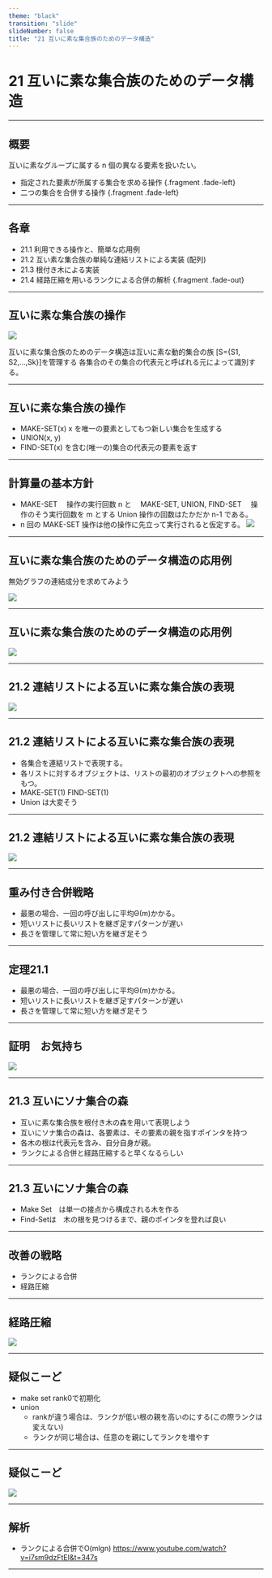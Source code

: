 ```yaml
---
theme: "black"
transition: "slide"
slideNumber: false
title: "21 互いに素な集合族のためのデータ構造"
---
```


# 21 互いに素な集合族のためのデータ構造

---

## 概要

互いに素なグループに属する n 個の異なる要素を扱いたい。

- 指定された要素が所属する集合を求める操作 {.fragment .fade-left}
- 二つの集合を合併する操作 {.fragment .fade-left}

---

## 各章

- 21.1 利用できる操作と、簡単な応用例
- 21.2 互い素な集合族の単純な連結リストによる実装 (配列)
- 21.3 根付き木による実装
- 21.4 経路圧縮を用いるランクによる合併の解析 {.fragment .fade-out}

---

## 互いに素な集合族の操作

![](Image/2020-03-21-16-28-29.png)

互いに素な集合族のためのデータ構造は互いに素な動的集合の族
\[S={S1, S2,...,Sk}\]を管理する
各集合のその集合の代表元と呼ばれる元によって識別する。

---

## 互いに素な集合族の操作

- MAKE-SET(x) x を唯一の要素としてもつ新しい集合を生成する
- UNION(x, y)
- FIND-SET(x) を含む(唯一の)集合の代表元の要素を返す

---

## 計算量の基本方針

- MAKE-SET 　操作の実行回数 n と　 MAKE-SET, UNION, FIND-SET 　操作のそう実行回数を m とする
  Union 操作の回数はたかだか n-1 である。
- n 回の MAKE-SET 操作は他の操作に先立って実行されると仮定する。
  ![](Image/2020-03-21-17-12-24.png)

---

## 互いに素な集合族のためのデータ構造の応用例

無効グラフの連結成分を求めてみよう

![](Image/2020-03-21-17-12-45.png)

---

## 互いに素な集合族のためのデータ構造の応用例
![](Image/2020-03-21-17-18-44.png)

---

## 21.2 連結リストによる互いに素な集合族の表現

![](Image/2020-03-21-17-26-00.png)

---

## 21.2 連結リストによる互いに素な集合族の表現
- 各集合を連結リストで表現する。
- 各リストに対するオブジェクトは、リストの最初のオブジェクトへの参照をもつ。
- MAKE-SET(1) FIND-SET(1)
- Union は大変そう

---


## 21.2 連結リストによる互いに素な集合族の表現

![](Image/2020-04-01-22-43-30.png)

---

## 重み付き合併戦略
- 最悪の場合、一回の呼び出しに平均Θ(m)かかる。
- 短いリストに長いリストを継ぎ足すパターンが遅い
- 長さを管理して常に短い方を継ぎ足そう

---

## 定理21.1
- 最悪の場合、一回の呼び出しに平均Θ(m)かかる。
- 短いリストに長いリストを継ぎ足すパターンが遅い
- 長さを管理して常に短い方を継ぎ足そう

---

## 証明　お気持ち
![](Image/2020-04-01-23-33-32.png)

---

## 21.3 互いにソナ集合の森
- 互いに素な集合族を根付き木の森を用いて表現しよう
- 互いにソナ集合の森は、各要素は、その要素の親を指すポインタを持つ
- 各木の根は代表元を含み、自分自身が親。
- ランクによる合併と経路圧縮すると早くなるらしい

---

## 21.3 互いにソナ集合の森
- Make Set　は単一の接点から構成される木を作る
- Find-Setは　木の根を見つけるまで、親のポインタを登れば良い

---

## 改善の戦略
- ランクによる合併
- 経路圧縮

---

## 経路圧縮
![](Image/2020-04-01-23-36-04.png)

---

## 疑似こーど
- make set rank0で初期化
- union
  - rankが違う場合は、ランクが低い根の親を高いのにする(この際ランクは変えない)
  - ランクが同じ場合は、任意のを親にしてランクを増やす

---

## 疑似こーど
![](Image/2020-04-02-00-14-44.png)

---

## 解析
- ランクによる合併でO(mlgn)
https://www.youtube.com/watch?v=i7sm9dzFtEI&t=347s

---

<!-- ## 効果

大きくする {.fragment .grow}

小さくする {.fragment .shrink}

フェードアウト {.fragment .fade-out}

右フェード {.fragment .fade-right}

上フェード {.fragment .fade-up}

下フェード {.fragment .fade-down}

左フェード {.fragment .fade-left} -->
